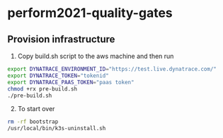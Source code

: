 # perform2021-quality-gates

## Provision infrastructure

1. Copy build.sh script to the aws machine and then run 
```bash
export DYNATRACE_ENVIRONMENT_ID="https://test.live.dynatrace.com/"
export DYNATRACE_TOKEN="tokenid"
export DYNATRACE_PAAS_TOKEN="paas token"
chmod +rx pre-build.sh
./pre-build.sh
```

2. To start over
```bash
rm -rf bootstrap
/usr/local/bin/k3s-uninstall.sh
```